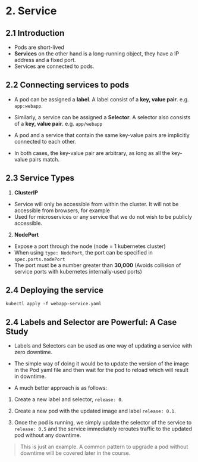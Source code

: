 # 2. Service

## 2.1 Introduction

- Pods are short-lived
- **Services** on the other hand is a long-running object, they have a IP address and a fixed port.
- Services are connected to pods.

## 2.2 Connecting services to pods

- A pod can be assigned a **label**. A label consist of a **key, value pair**.
e.g. `app:webapp`.

- Similarly, a service can be assigned a **Selector**. A selector also consists of a **key, value pair**. e.g. `app/webapp`

- A pod and a service that contain the same key-value pairs are implicitly connected to each other.

- In  both cases, the key-value pair are arbitrary, as long as all the key-value pairs match.

## 2.3 Service Types

1. **ClusterIP**

- Service will only be accessible from within the cluster. It will not be accessible from browsers, for example
- Used for microservices or any service that we do not wish to be publicly accessible.

2. **NodePort**

- Expose a port through the node (node = 1 kubernetes cluster)
- When using `type: NodePort`, the port can be specified in `spec.ports.nodePort`
- The port must be a number greater than **30,000** (Avoids collision of service ports with kubernetes internally-used ports)

## 2.4 Deploying the service

```
kubectl apply -f webapp-service.yaml
```

## 2.4 Labels and Selector are Powerful: A Case Study

- Labels and Selectors can be used as one way of updating a service with zero downtime.

- The simple way of doing it would be to update the version of the image in the Pod yaml file and then wait for the pod to reload which will result in downtime.

- A much better approach is as follows:

1. Create a new label and selector, `release: 0`.

2. Create a new pod with the updated image and label `release: 0.1`.

3. Once the pod is running, we simply update the selector of the service to `release: 0.5` and the service immediately reroutes traffic to the updated pod without any downtime.

> This is just an example. A common pattern to upgrade a pod without downtime will be covered later in the course.


